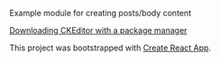
Example module for creating posts/body content 

[Downloading CKEditor with a package manager](https://docs.ckeditor.com/ckeditor4/docs/#!/guide/dev_package_managers)



This project was bootstrapped with [Create React App](https://github.com/facebookincubator/create-react-app).